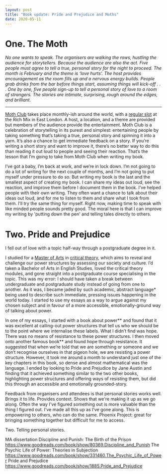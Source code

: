 ```yaml
---
layout: post
title: "Book update: Pride and Prejudice and Moths"
date: 2020-05-11
---
```


# One. The Moth

_No one wants to speak. The organisers are walking the rows, hustling the audience for storytellers. Because the audience are also the act. Five people must agree to tell a true, personal story for the night to proceed. The month is February and the theme is ‘love hurts’. The host provides encouragement as the room fills up and a nervous energy builds. People grab drinks from the bar before things start, assuming things will kick-off . . . One by one, five people sign-up to tell a personal story of love to a room of strangers. The stories are intimate, surprising, rough around the edges, and brilliant._

***

[Moth Club](https://themoth.org/) takes place monthly-ish around the world, with a [regular slot](https://themoth.org/events/results?eventLocations=67&typesOfEvents=&eventDate=) at the Rich Mix in East London. A host, a location, and a theme are provided but members of the audience provide the entertainment. Moth Club is a celebration of storytelling in its purest and simplest: entertaining people by taking something that’s taking a true, personal story and spinning it into a yarn. It’s also a chance to get immediate feedback on a story. If you’re writing a short story and want to improve it, there’s no better way to do this than reading it out loud to people and seeing their reaction. That’s the lesson that I’m going to take from Moth Club when writing my book.

I’ve got a baby, I’m back at work, and we’re in lock down. I’m not going to do a lot of writing for the next couple of months, and I’m not going to put myself under pressure to do so. But writing my book is the last and the smallest aspect of creating my book. I can share my ideas out loud, see the reaction, and improve them before I document them in the book. I’ve helped people with their own writing. They often want a chance to talk about their ideas out loud, and for me to listen to them and share what I took from them. I’ll try the same thing for myself. Right now, making time to speak with like minded people sounds pretty good. The moral here is that I can improve my writing by 'putting down the pen' and telling tales directly to others.

# Two. Pride and Prejudice

I fell out of love with a topic half-way through a postgraduate degree in it. 

I studied for a [Master of Arts](https://en.wikipedia.org/wiki/Master_of_Arts) in [critical theory](https://en.wikipedia.org/wiki/Critical_theory), which aims to reveal and challenge our power structures by assessing our society and culture. I’d taken a Bachelor of Arts in English Studies, loved the critical theory modules, and gone straight into a postgraduate course specialising in the topic. This was my error: I should have taken a break between undergraduate and postgraduate study instead of going from one to another. As it was, I became jaded by such academic, abstract language* being used to describe such immediate, pressing issues happening in the world today. I started to use my essays as a way to argue against my chosen subject and in favour of a more accessible, emotionally-ground way of talking about power. 

 In one of my essays, I started with a book about power** and found that it was excellent at calling-out power structures that tell us who we should be to the point where we internalise these labels. What I didn’t find was hope. There was no means of resistance to these power structures. I then moved onto another famous book** and found hope through resistance. It suggested that when we’re told that we are something or someone and we don’t recognise ourselves in that pigeon hole, we are resisting a power structure. However, it took me around a month to understand just one of the key chapters in this book, so dense and almost mathematical was the language. I ended by looking to Pride and Prejudice by Jane Austin and finding that it achieved something similar to the two other books, highlighting power structures and offering ways of resisting them, but did this through an accessible and emotionally grounded-story. 
 
 Feedback from organisers and attendees is that personal stories works well. Brings it to life. Provides context. Shows that we're making it up as we go along. Often the way I've figured something out is more valuable than the thing I figured out. I’ve made all this up as I’ve gone along. This is empowering to others, who can do the same.
Phoenix Project: great for bringing something together but difficult for me to access.

Two. Telling personal stories.

MA dissertation
Discipline and Punish: The Birth of the Prison https://www.goodreads.com/book/show/80369.Discipline_and_Punish
The Psychic Life of Power: Theories in Subjection https://www.goodreads.com/book/show/331460.The_Psychic_Life_of_Power
Pride and Prejudice https://www.goodreads.com/book/show/1885.Pride_and_Prejudice
